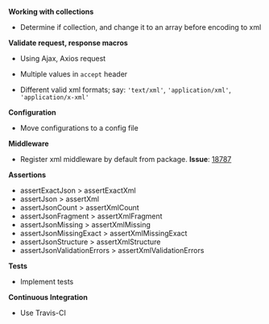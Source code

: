 **Working with collections**
- Determine if collection, and change it to an array before encoding to xml

**Validate request, response macros**

- Using Ajax, Axios request

- Multiple values in `accept` header

- Different valid xml formats; say: `'text/xml'`, `'application/xml'`, `'application/x-xml'`

**Configuration**

- Move configurations to a config file

**Middleware**

- Register xml middleware by default from package. **Issue**: [18787](https://github.com/laravel/framework/issues/18787)

**Assertions**

- assertExactJson > assertExactXml
- assertJson > assertXml
- assertJsonCount > assertXmlCount
- assertJsonFragment > assertXmlFragment
- assertJsonMissing > assertXmlMissing
- assertJsonMissingExact > assertXmlMissingExact
- assertJsonStructure > assertXmlStructure
- assertJsonValidationErrors > assertXmlValidationErrors

**Tests**

- Implement tests

**Continuous Integration**

- Use Travis-CI